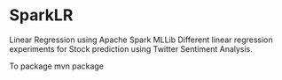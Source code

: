 SparkLR
=======

Linear Regression using Apache Spark MLLib
Different linear regression experiments for Stock prediction using Twitter Sentiment Analysis.

To package
mvn package
